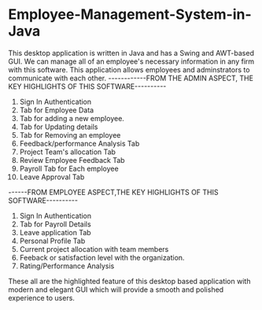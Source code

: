 # Employee-Management-System-in-Java
This desktop application is written in Java and has a Swing and AWT-based GUI.
We can manage all of an employee's necessary information in any firm with this software. This application allows employees and adminstrators to communicate with each other.
------------FROM THE ADMIN ASPECT, THE KEY HIGHLIGHTS OF THIS SOFTWARE----------
1. Sign In Authentication
2. Tab for Employee Data
3. Tab for adding a new employee.
4. Tab for Updating details
5. Tab for Removing an employee
6. Feedback/performance Analysis Tab
7. Project Team's allocation Tab
8. Review Employee Feedback Tab
9. Payroll Tab for Each employee
10. Leave Approval Tab

------FROM EMPLOYEE ASPECT,THE KEY HIGHLIGHTS OF THIS SOFTWARE----------
1. Sign In Authentication
2. Tab for Payroll Details 
3. Leave application Tab
4. Personal Profile Tab
5. Current project allocation with team members
6. Feeback or satisfaction level with the organization.
7. Rating/Performance Analysis 

These all are the highlighted feature of this desktop based application with modern and elegant GUI which will provide a smooth and polished experience to users.
